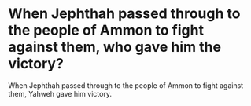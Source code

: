 # When Jephthah passed through to the people of Ammon to fight against them, who gave him the victory?

When Jephthah passed through to the people of Ammon to fight against them, Yahweh gave him victory.
